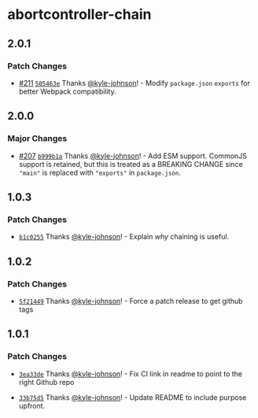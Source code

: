 # abortcontroller-chain

## 2.0.1

### Patch Changes

- [#211](https://github.com/kyle-johnson/abortcontroller-utils/pull/211) [`505463e`](https://github.com/kyle-johnson/abortcontroller-utils/commit/505463e96dc3845286c7ce75c79390338dd396ab) Thanks [@kyle-johnson](https://github.com/kyle-johnson)! - Modify `package.json` `exports` for better Webpack compatibility.

## 2.0.0

### Major Changes

- [#207](https://github.com/kyle-johnson/abortcontroller-utils/pull/207) [`b999b1a`](https://github.com/kyle-johnson/abortcontroller-utils/commit/b999b1a8731ba53cffedfa08df9d9180b05e4a1a) Thanks [@kyle-johnson](https://github.com/kyle-johnson)! - Add ESM support. CommonJS support is retained, but this is treated as a BREAKING CHANGE since `"main"` is replaced with `"exports"` in `package.json`.

## 1.0.3

### Patch Changes

- [`b1c0255`](https://github.com/kyle-johnson/abortcontroller-utils/commit/b1c0255e4efbbb30281dcbc097ab62c8e0e521c4) Thanks [@kyle-johnson](https://github.com/kyle-johnson)! - Explain _why_ chaining is useful.

## 1.0.2

### Patch Changes

- [`5f21449`](https://github.com/kyle-johnson/abortcontroller-utils/commit/5f21449e85d2a92ec5e1eefc5b873f90d4ae796c) Thanks [@kyle-johnson](https://github.com/kyle-johnson)! - Force a patch release to get github tags

## 1.0.1

### Patch Changes

- [`3ea33de`](https://github.com/kyle-johnson/abortcontroller-utils/commit/3ea33de03aebf7c9f0b9ae7e4b79f4f3f8a85180) Thanks [@kyle-johnson](https://github.com/kyle-johnson)! - Fix CI link in readme to point to the right Github repo

* [`33b75d5`](https://github.com/kyle-johnson/abortcontroller-utils/commit/33b75d549f9f97d79b8fa5708cc93661b4d697eb) Thanks [@kyle-johnson](https://github.com/kyle-johnson)! - Update README to include purpose upfront.
